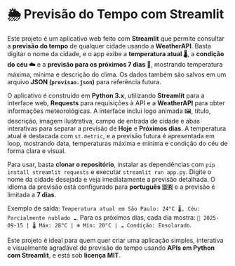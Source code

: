 # 🌦 Previsão do Tempo com Streamlit

Este projeto é um aplicativo web feito com **Streamlit** que permite consultar a **previsão do tempo** de qualquer cidade usando a **WeatherAPI**. Basta digitar o nome da cidade, e o app exibe a **temperatura atual 🌡️**, a **condição do céu ☁️** e a **previsão para os próximos 7 dias 📅**, mostrando temperatura máxima, mínima e descrição do clima. Os dados também são salvos em um arquivo **JSON (`previsao.json`)** para referência futura.

O aplicativo é construído em **Python 3.x**, utilizando **Streamlit** para a interface web, **Requests** para requisições à API e a **WeatherAPI** para obter informações meteorológicas. A interface inclui logo animada 🖼️, título, descrição, imagem ilustrativa, campo de entrada de cidade e abas interativas para separar a previsão de **Hoje** e **Próximos dias**. A temperatura atual é destacada com `st.metric`, e a previsão futura é apresentada em loop, mostrando data, temperaturas máxima e mínima e condição do céu de forma clara e visual.

Para usar, basta **clonar o repositório**, instalar as dependências com `pip install streamlit requests` e executar `streamlit run app.py`. Digite o nome da cidade desejada e veja imediatamente a previsão detalhada. O idioma da previsão está configurado para **português 🇧🇷** e a previsão é limitada a **7 dias**.  

Exemplo de saída: `Temperatura atual em São Paulo: 24°C 🌡️, Céu: Parcialmente nublado ☁️`. Para os próximos dias, cada dia mostra: `📅 2025-09-15 | 🌡️ Máx: 28°C | ❄️ Mín: 20°C | ☁️ Condição: Ensolarado`.  

Este projeto é ideal para quem quer criar uma aplicação simples, interativa e visualmente agradável de previsão do tempo usando **APIs em Python com Streamlit**, e está sob **licença MIT**.
